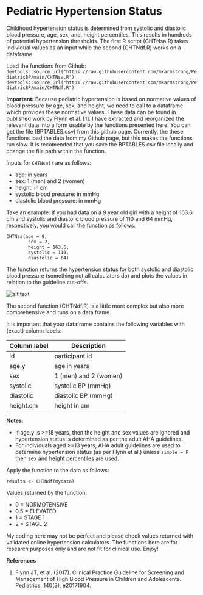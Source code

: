 # Pediatric Hypertension Status

Childhood hypertension status is determined from systolic and diastolic blood pressure, age, sex, and, height percentiles. This results in hundreds of potential hypertension thresholds. The first R script (CHTNsa.R) takes individual values as an input while the second (CHTNdf.R) works on a dataframe.

Load the functions from Github:
`devtools::source_url("https://raw.githubusercontent.com/mkarmstrong/PediatricBP/main/CHTNsa.R")`
`devtools::source_url("https://raw.githubusercontent.com/mkarmstrong/PediatricBP/main/CHTNdf.R")`


**Important:** 
Because pediatric hypertension is based on normative values of blood pressure by age, sex, and height, we need to call to a dataframe which provides these normative values. These data can be found in published work by Flynn et al. [1]. I have extracted and reorganized the relevant data into a form usable by the functions presented here. You can get the file (BPTABLES.csv) from this github page. Currently, the these functions load the data from my Github page, but this makes the functions run slow. It is recomended that you save the BPTABLES.csv file locally and change the file path within the function.

Inputs for `CHTNsa()` are as follows:

-   age: in years
-   sex: 1 (men) and 2 (women)
-   height: in cm
-   systolic blood pressure: in mmHg
-   diastolic blood pressure: in mmHg

Take an example: If you had data on a 9 year old girl with a height of 163.6 cm and systolic and diastolic blood pressure of 110 and 64 mmHg, respectively, you would call the function as follows:

```
CHTNsa(age = 9, 
        sex = 2, 
        height = 163.6,
        systolic = 110, 
        diastolic = 64)
```

The function returns the hypertension status for both systolic and diastolic blood pressure (something not all calculators do) and plots the values in relation to the guideline cut-offs.

![alt text](https://github.com/mkarmstrong/PediatricBP/blob/main/PedsHypertension.png)


The second function (CHTNdf.R) is a little more complex but also more comprehensive and runs on a data frame.

It is important that your dataframe contains the following variables with (exact) column labels:

| Column label | Description           |
|--------------|-----------------------|
| id           | participant id        |
| age.y        | age in years          |
| sex          | 1 (men) and 2 (women) |
| systolic     | systolic BP (mmHg)    |
| diastolic    | diastolic BP (mmHg)   |
| height.cm    | height in cm          |


**Notes:**

-   If age.y is \>=18 years, then the height and sex values are ignored and hypertension status is determined as per the adult AHA guidelines.
-   For individuals aged \>=13 years, AHA adult guidelines are used to determine hypertension status (as per Flynn et al.) unless `simple = F` then sex and height percentiles are used.

Apply the function to the data as follows:

```
results <- CHTNdf(mydata)
```

Values returned by the function:

-   0 = NORMOTENSIVE
-   0.5 = ELEVATED
-   1 = STAGE 1
-   2 = STAGE 2

My coding here may not be perfect and please check values returned with validated online hypertension calculators. The functions here are for research purposes only and are not fit for clinical use. Enjoy!

**References** 
1. Flynn JT, et al. (2017). Clinical Practice Guideline for Screening and Management of High Blood Pressure in Children and Adolescents. Pediatrics, 140(3), e20171904.
